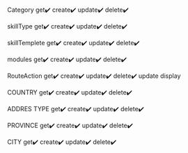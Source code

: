 Category
get✔️
create✔️
update✔️
delete✔️

skillType
get✔️
create✔️
update✔️
delete✔️

skillTemplete
get✔️
create✔️
update✔️
delete✔️

modules
get✔️
create✔️
update✔️
delete✔️

RouteAction
get✔️
create✔️
update✔️
delete✔️
update display

COUNTRY
get✔️
create✔️
update✔️
delete✔️

ADDRES TYPE
get✔️
create✔️
update✔️
delete✔️

PROVINCE
get✔️
create✔️
update✔️
delete✔️

CITY
get✔️
create✔️
update✔️
delete✔️